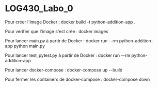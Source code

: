# LOG430_Labo_0

Pour créer l'image Docker : docker build -t python-addition-app .

Pour verifier que l'image s'est crée : docker images

Pour lancer main.py à partir de Docker : docker run --rm python-addition-app python main.py

Pour lancer test_pytest.py à partir de Docker : docker run --rm python-addition-app

Pour lancer docker-compose : docker-compose up --build

Pour fermer les containers de docker-compose : docker-compose down

